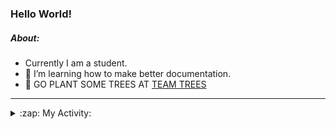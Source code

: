 ### Hello World!

##### About:
- Currently I am a student.
- 🌱 I’m learning how to make better documentation.
- 🌱 GO PLANT SOME TREES AT [TEAM TREES](https://teamtrees.org/)

---
<details>
  <summary>:zap: My Activity:</summary>
  
<!--START_SECTION:waka-->
![Code Time](http://img.shields.io/badge/Code%20Time-1%2C123%20hrs%2015%20mins-blue)

**I'm a Night 🦉** 

```text
🌞 Morning                1722 commits        ███░░░░░░░░░░░░░░░░░░░░░░   10.08 % 
🌆 Daytime                5686 commits        ████████░░░░░░░░░░░░░░░░░   33.28 % 
🌃 Evening                4883 commits        ███████░░░░░░░░░░░░░░░░░░   28.58 % 
🌙 Night                  4794 commits        ███████░░░░░░░░░░░░░░░░░░   28.06 % 
```
📅 **I'm Most Productive on Wednesday** 

```text
Monday                   2431 commits        ████░░░░░░░░░░░░░░░░░░░░░   14.23 % 
Tuesday                  2167 commits        ███░░░░░░░░░░░░░░░░░░░░░░   12.68 % 
Wednesday                4064 commits        ██████░░░░░░░░░░░░░░░░░░░   23.79 % 
Thursday                 2326 commits        ███░░░░░░░░░░░░░░░░░░░░░░   13.61 % 
Friday                   1706 commits        ██░░░░░░░░░░░░░░░░░░░░░░░   09.99 % 
Saturday                 1493 commits        ██░░░░░░░░░░░░░░░░░░░░░░░   08.74 % 
Sunday                   2898 commits        ████░░░░░░░░░░░░░░░░░░░░░   16.96 % 
```


📊 **This Week I Spent My Time On** 

```text
🔥 Editors: 
VS Code                  1 hr 42 mins        █████████████████████████   100.00 % 

🐱‍💻 Projects: 
praise                   1 hr 11 mins        █████████████████░░░░░░░░   69.78 % 
discord-bot              30 mins             ███████░░░░░░░░░░░░░░░░░░   29.49 % 
CSF22                    0 secs              ░░░░░░░░░░░░░░░░░░░░░░░░░   00.72 % 
```


 Last Updated on 18/05/2023 22:08:12 UTC
<!--END_SECTION:waka-->
</details>
